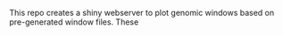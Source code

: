 This repo creates a shiny webserver to plot genomic windows based on pre-generated window files.  These